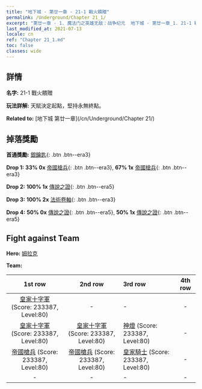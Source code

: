 ```yaml
---
title: "地下城 - 第廿一章 - 21-1 戰火饋贈"
permalink: /Underground/Chapter 21_1/
excerpt: "第廿一章 - 1. 魔法门之英雄无敌：战争纪元  地下城 - 第廿一章_1. 21-1 戰火饋贈"
last_modified_at: 2021-07-13
locale: cn
ref: "Chapter 21_1.md"
toc: false
classes: wide
---
```


## 詳情

 **名字:** 21-1 戰火饋贈

 **玩法詳解:**       天賦決定起點，堅持永無終點。

 **Related to:** [地下城 第廿一章](/cn/Underground/Chapter 21/)

## 掉落獎勵

 **首通獎勵:** [銀鑰匙](/cn/Items/con_693/){: .btn .btn--era3}

 **Drop 1:** **33% 0x** [帝國槍兵](/cn/Items/unt_190/){: .btn .btn--era3}, **67% 1x** [帝國槍兵](/cn/Items/unt_190/){: .btn .btn--era3}

 **Drop 2:** **100% 1x** [傳說之證](/cn/Items/mat_81/){: .btn .btn--era5}

 **Drop 3:** **100% 2x** [法術卷軸](/cn/Items/con_694/){: .btn .btn--era3}

 **Drop 4:** **50% 0x** [傳說之證](/cn/Items/mat_74/){: .btn .btn--era5}, **50% 1x** [傳說之證](/cn/Items/mat_74/){: .btn .btn--era5}


## Fight against Team
 **Hero:** [姆拉克](/cn/heroes/Mullich/)

 **Team:**


  | 1st row | 2nd row | 3rd row | 4th row |
  |:----:|:----:|:----|:----:|
  | [皇家十字軍](/cn/units/Swordsman/) (Score: 233387, Level:80)  | - | - | - |
  | [皇家十字軍](/cn/units/Swordsman/) (Score: 233387, Level:80)  | [皇家十字軍](/cn/units/Swordsman/) (Score: 233387, Level:80)  | [神燈](/cn/units/Genie/) (Score: 233387, Level:80)  | - |
  | [帝國槍兵](/cn/units/Pikeman/) (Score: 233387, Level:80)  | [帝國槍兵](/cn/units/Pikeman/) (Score: 233387, Level:80)  | [皇家騎士](/cn/units/Cavalier/) (Score: 233387, Level:80)  | - |
  | - | - | - | - |


